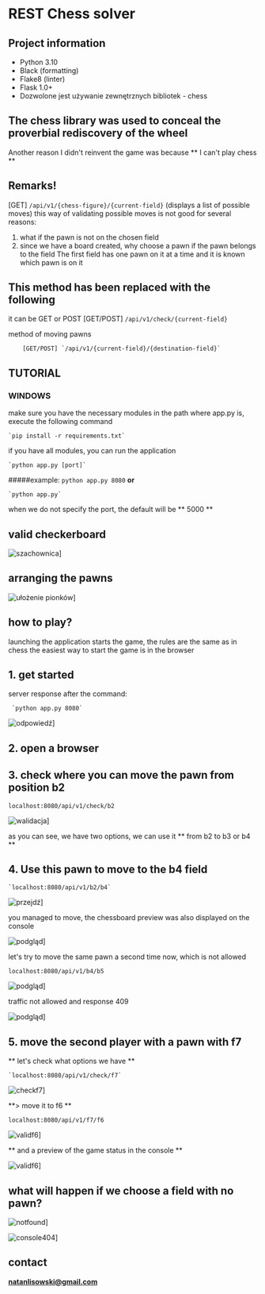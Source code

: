 # REST Chess solver

## Project information

* Python 3.10
* Black (formatting)
* Flake8 (linter)
* Flask 1.0+
* Dozwolone jest używanie zewnętrznych bibliotek - chess

## The chess library was used to conceal the proverbial rediscovery of the wheel

Another reason I didn't reinvent the game was because ** I can't play chess **

## Remarks!


[GET] `/api/v1/{chess-figure}/{current-field}` (displays a list of possible moves)
this way of validating possible moves is not good for several reasons:

1. what if the pawn is not on the chosen field
1. since we have a board created, why choose a pawn if the pawn belongs to the field
The first field has one pawn on it at a time and it is known which pawn is on it

## This method has been replaced with the following

it can be GET or POST
        [GET/POST] `/api/v1/check/{current-field}`

method of moving pawns

        [GET/POST] `/api/v1/{current-field}/{destination-field}`


## TUTORIAL

### WINDOWS

make sure you have the necessary modules
in the path where app.py is, execute the following command

    `pip install -r requirements.txt`
if you have all modules, you can run the application

    `python app.py [port]`
#####example:
    `python app.py 8080`
**or**
    
    `python app.py`

when we do not specify the port, the default will be ** 5000 **

## valid checkerboard

![szachownica](./img/szachownica.jpg)]

## arranging the pawns

![ułożenie pionków](./img/szachownica2.JPG)]

## how to play?

launching the application starts the game, the rules are the same as in chess
the easiest way to start the game is in the browser

## 1. get started

server response after the command:

     `python app.py 8080`
![odpowiedź](./img/startresponse.JPG)]

## 2. open a browser

## 3. check where you can move the pawn from position b2

    localhost:8080/api/v1/check/b2

![walidacja](./img/avaliablemoves.JPG)]

as you can see, we have two options, we can use it ** from b2 to b3 or b4 **

## 4. Use this pawn to move to the b4 field

    `localhost:8080/api/v1/b2/b4`

![przejdź](./img/move.JPG)]

you managed to move, the chessboard preview was also displayed on the console

![podgląd](./img/konsola_odp.JPG)]

let's try to move the same pawn a second time now, which is not allowed

    localhost:8080/api/v1/b4/b5

![podgląd](./img/conflict.JPG)]

traffic not allowed and response 409

![podgląd](./img/illegalmove.JPG)]

## 5. move the second player with a pawn with f7

** let's check what options we have **
    
    `localhost:8080/api/v1/check/f7`

![checkf7](./img/odpf7.JPG)]

**> move it to f6 **

`localhost:8080/api/v1/f7/f6`

![validf6](./img/validf6.JPG)]

** and a preview of the game status in the console **

![validf6](./img/valid_movef6.JPG)]

## what will happen if we choose a field with no pawn?

![notfound](./img/notfound.JPG)]

![console404](./img/console404.JPG)]


## contact
**natanlisowski@gmail.com**

